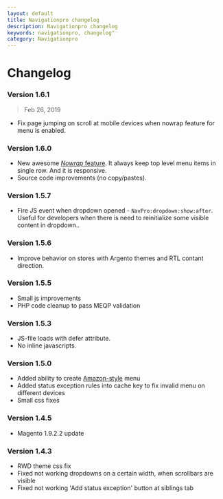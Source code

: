 ```yaml
---
layout: default
title: Navigationpro changelog
description: Navigationpro changelog
keywords: navigationpro, changelog"
category: Navigationpro
---
```


# Changelog

### Version 1.6.1

> Feb 26, 2019

 -  Fix page jumping on scroll at mobile devices when nowrap feature for menu is enabled.

### Version 1.6.0

 -  New awesome [*Nowrap* feature](../use-cases/nowrap/). It always keep top level menu items in single row. And it is responsive.
 -  Source code improvements (no copy/pastes).

### Version 1.5.7

 -  Fire JS event when dropdown opened - `NavPro:dropdown:show:after`. Useful for developers when there is need to reinitialize some visible content in dropdown..

### Version 1.5.6

 -  Improve behavior on stores with Argento themes and RTL contant direction.

### Version 1.5.5

 -  Small js improvements
 -  PHP code cleanup to pass MEQP validation

### Version 1.5.3

 -  JS-file loads with defer attribute.
 -  No inline javascripts.

### Version 1.5.0

 -  Added ability to create [Amazon-style](/m1/extensions/navigationpro/use-cases/amazon-menu/) menu
 -  Added status exception rules into cache key to fix invalid menu on different devices
 -  Small css fixes

### Version 1.4.5

 -  Magento 1.9.2.2 update

### Version 1.4.3

 -  RWD theme css fix
 -  Fixed not working dropdowns on a certain width, when scrollbars are visible
 -  Fixed not working 'Add status exception' button at siblings tab
